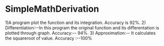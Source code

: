 # SimpleMathDerivation
1)A program plot the function and its integration.
  Accuracy is 92%.
2) Differentiation:--In this program the original function and its differentation is plotted through graph.
  Accuracy:-- 94%.
3) Approximation:-- It calculates the squareroot of value.
 Accuracy :--100%
